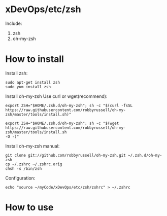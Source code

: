 # xDevOps/etc/zsh

Include:
1. zsh
2. oh-my-zsh

# How to install

Install zsh:

    sudo apt-get install zsh
    sudo yum install zsh

Install oh-my-zsh Use curl or wget(recommend):

    export ZSH="$HOME/.zsh.d/oh-my-zsh"; sh -c "$(curl -fsSL
    https://raw.githubusercontent.com/robbyrussell/oh-my-zsh/master/tools/install.sh)"

    export ZSH="$HOME/.zsh.d/oh-my-zsh"; sh -c "$(wget
    https://raw.githubusercontent.com/robbyrussell/oh-my-zsh/master/tools/install.sh
    -O -)"

Install oh-my-zsh manual:

    git clone git://github.com/robbyrussell/oh-my-zsh.git ~/.zsh.d/oh-my-zsh
    cp ~/.zshrc ~/.zshrc.orig
    chsh -s /bin/zsh

Configuration:

    echo "source ~/myCode/xDevOps/etc/zsh/zshrc" > ~/.zshrc

# How to use
